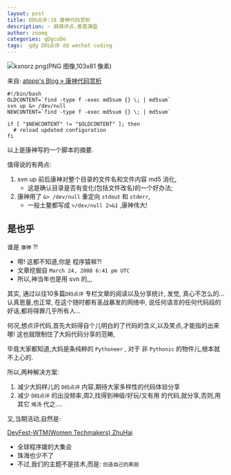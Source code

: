 ```yaml
---
layout: post
title: D码点评:18 康神代码赏析
description: ~ 麻辣评点,善意满盈
author: zoomq
categories: gDgcoDe
tags:  gdg D码点评 dd wechat coding
---
```


![kxnorz.png(PNG 图像,103x81 像素)](http://floss.zoomquiet.io/data/20100112165646/kxnorz.png)

来自: [atppp's Blog » 康神代码赏析](http://blog.wuxinan.net/archives/336)

    #!/bin/bash
    OLDCONTENT=`find -type f -exec md5sum {} \; | md5sum`
    svn up &> /dev/null
    NEWCONTENT=`find -type f -exec md5sum {} \; | md5sum`

    if [ "$NEWCONTENT" != "$OLDCONTENT" ]; then
      # reload updated configuration
    fi

以上是康神写的一个脚本的摘要. 


值得说的有两点:

<!--more-->

1. svn up 前后康神对整个目录的文件名和文件内容 md5 消化,
    - 这是确认目录是否有变化(包括文件改名)的一个好办法;
2. 康神用了 `&> /dev/null` 重定向 `stdout` 和 `stderr`,
    - 一般土鳖都写成 `>/dev/null 2>&1` ,康神伟大!


## 是也乎

谁是 `康神` ?!

- 嚓! 这都不知道,你是 程序猿嘛?!
- 文章挖掘自 `March 24, 2008 6:41 pm UTC`
- 所以,神当年也是用 svn 的,,,

其实, 通过以往10多篇`D码点评` 专栏文章的阅读以及分享统计,
发觉, 真心不怎么的...
认真思量,也正常,
在这个随时都有圣战暴发的网络中,
说任何语言的任何代码段的好话,都将得罪几乎所有人...

何况,想点评代码,首先大妈得自个儿明白的了代码的含义,以及笑点,才能指的出来哪!
这也就限制住了大妈代码分享的范畴,

毕竟大家都知道,大妈是条纯粹的 `Pythoneer` ,
对于 非 `Pythonic` 的物件儿,根本就不上心的.

所以,两种解决方案:

1. 减少大妈样儿的 `D码点评` 内容,期待大家多样性的代码体验分享
2. 减少 `D码点评` 的出没频率,周2,找得到神级/好玩/又有用 的代码,就分享,否则,用其它 `鳮汤` 代之....


又,当期活动,自然是:

[DevFest-WTM(Women Techmakers) ZhuHai](https://plus.google.com/events/ctihkaqah74hj74vvrvge1iidqo)

- 全球程序媛的大集会
- 珠海也少不了
- 不过,我们的主题不是技术,而是: `创造自己的美丽`


